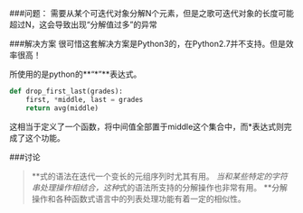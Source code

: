 ###问题：
需要从某个可迭代对象分解N个元素，但是之歌可迭代对象的长度可能超过N，这会导致出现“分解值过多”的异常

###解决方案
很可惜这套解决方案是Python3的，在Python2.7并不支持。但是效率很高！

所使用的是python的**“*”**表达式。

```Python
def drop_first_last(grades):
    first, *middle, last = grades
    return avg(middle)
```
这相当于定义了一个函数，将中间值全部置于middle这个集合中，而*表达式则完成了这个功能。

###讨论
>**式的语法在迭代一个变长的元组序列时尤其有用。
>*当和某些特定的字符串处理操作相结合，这种*式的语法所支持的分解操作也非常有用。
>**分解操作和各种函数式语言中的列表处理功能有着一定的相似性。